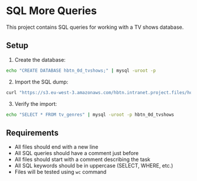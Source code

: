# SQL More Queries

This project contains SQL queries for working with a TV shows database.

## Setup

1. Create the database:
```bash
echo "CREATE DATABASE hbtn_0d_tvshows;" | mysql -uroot -p
```

2. Import the SQL dump:
```bash
curl "https://s3.eu-west-3.amazonaws.com/hbtn.intranet.project.files/holbertonschool-higher-level_programming+/274/hbtn_0d_tvshows.sql" -s | mysql -uroot -p hbtn_0d_tvshows
```

3. Verify the import:
```bash
echo "SELECT * FROM tv_genres" | mysql -uroot -p hbtn_0d_tvshows
```

## Requirements

- All files should end with a new line
- All SQL queries should have a comment just before
- All files should start with a comment describing the task
- All SQL keywords should be in uppercase (SELECT, WHERE, etc.)
- Files will be tested using `wc` command 